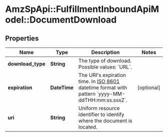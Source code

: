 # AmzSpApi::FulfillmentInboundApiModel::DocumentDownload

## Properties
Name | Type | Description | Notes
------------ | ------------- | ------------- | -------------
**download_type** | **String** | The type of download. Possible values: &#x60;URL&#x60;. | 
**expiration** | **DateTime** | The URI&#x27;s expiration time. In [ISO 8601](https://developer-docs.amazon.com/sp-api/docs/iso-8601) datetime format with pattern &#x60;yyyy-MM-ddTHH:mm:ss.sssZ&#x60;. | [optional] 
**uri** | **String** | Uniform resource identifier to identify where the document is located. | 

